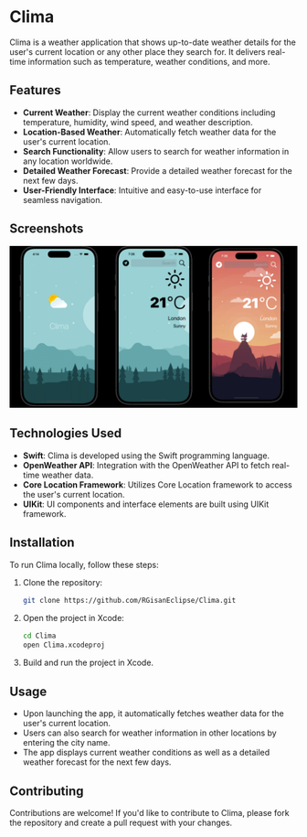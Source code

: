 # Clima

Clima is a weather application that shows up-to-date weather details for the user's current location or any other place they search for. It delivers real-time information such as temperature, weather conditions, and more.

## Features

- **Current Weather**: Display the current weather conditions including temperature, humidity, wind speed, and weather description.
- **Location-Based Weather**: Automatically fetch weather data for the user's current location.
- **Search Functionality**: Allow users to search for weather information in any location worldwide.
- **Detailed Weather Forecast**: Provide a detailed weather forecast for the next few days.
- **User-Friendly Interface**: Intuitive and easy-to-use interface for seamless navigation.

## Screenshots

![App UI](https://github.com/RGisanEclipse/Clima/raw/main/Clima/AppUIImagesUpdated.png)


## Technologies Used

- **Swift**: Clima is developed using the Swift programming language.
- **OpenWeather API**: Integration with the OpenWeather API to fetch real-time weather data.
- **Core Location Framework**: Utilizes Core Location framework to access the user's current location.
- **UIKit**: UI components and interface elements are built using UIKit framework.

## Installation

To run Clima locally, follow these steps:

1. Clone the repository:

    ```bash
    git clone https://github.com/RGisanEclipse/Clima.git
    ```

2. Open the project in Xcode:

    ```bash
    cd Clima
    open Clima.xcodeproj
    ```

3. Build and run the project in Xcode.

## Usage

- Upon launching the app, it automatically fetches weather data for the user's current location.
- Users can also search for weather information in other locations by entering the city name.
- The app displays current weather conditions as well as a detailed weather forecast for the next few days.

## Contributing

Contributions are welcome! If you'd like to contribute to Clima, please fork the repository and create a pull request with your changes.
